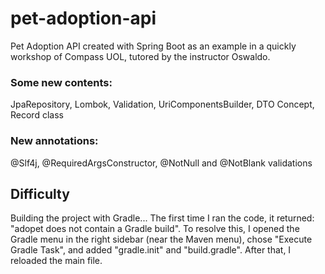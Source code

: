 # pet-adoption-api
Pet Adoption API created with Spring Boot as an example in a quickly workshop of Compass UOL, tutored by the instructor Oswaldo.

### Some new contents: 
JpaRepository, Lombok, Validation, UriComponentsBuilder, DTO Concept, Record class

### New annotations: 
@Slf4j, @RequiredArgsConstructor, @NotNull and @NotBlank validations

## Difficulty
Building the project with Gradle... The first time I ran the code, it returned: "adopet does not contain a Gradle build".
To resolve this, I opened the Gradle menu in the right sidebar (near the Maven menu), chose "Execute Gradle Task", and added "gradle.init" and "build.gradle". After that, I reloaded the main file.
